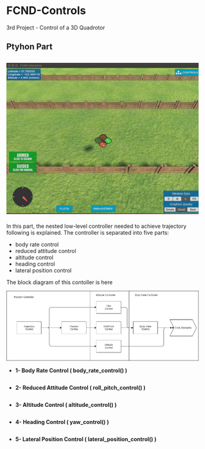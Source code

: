 # FCND-Controls
3rd Project - Control of a 3D Quadrotor


## Ptyhon Part

![Photo_1](./image/Photo_1.png)
---

In this part, the nested low-level controller needed to achieve trajectory following is explained. The controller is separated into five parts:

 - body rate control
 - reduced attitude control
 - altitude control
 - heading control
 - lateral position control
 
 The block diagram of this contoller is here
 
 ![Photo_2](./image/Photo_2.png)

* **1- Body Rate Control ( body_rate_control() )**
```py

```
* **2- Reduced Attitude Control ( roll_pitch_control() )**
```py

```    
* **3- Altitude Control ( altitude_control() )** 
```py


```  
* **4- Heading Control ( yaw_control() )**
```py    

```

* **5- Lateral Position Control ( lateral_position_control() )**
```py    

```
